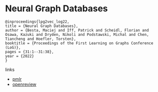 # Neural Graph Databases

```
@inproceedings{lpg2vec_log22,
title = {Neural Graph Databases},
author = {Besta, Maciej and Iff, Patrick and Scheidl, Florian and Osawa, Kazuki and Dryden, Nikoli and Podstawski, Michal and Chen, Tiancheng and Hoefler, Torsten},
booktitle = {Proceedings of the First Learning on Graphs Conference (LoG)},
pages = {31:1--31:38},
year = {2022}
}
```

links
- [pmlr](https://proceedings.mlr.press/v198/besta22a.html)
- [openreview](https://openreview.net/forum?id=p0sMj8oH2O)
